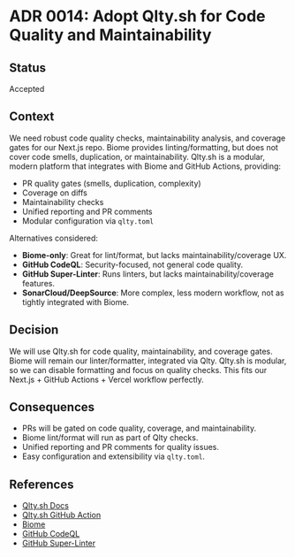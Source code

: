 # ADR 0014: Adopt Qlty.sh for Code Quality and Maintainability

## Status
Accepted

## Context
We need robust code quality checks, maintainability analysis, and coverage gates for our Next.js repo. Biome provides linting/formatting, but does not cover code smells, duplication, or maintainability. Qlty.sh is a modular, modern platform that integrates with Biome and GitHub Actions, providing:
- PR quality gates (smells, duplication, complexity)
- Coverage on diffs
- Maintainability checks
- Unified reporting and PR comments
- Modular configuration via `qlty.toml`

Alternatives considered:
- **Biome-only**: Great for lint/format, but lacks maintainability/coverage UX.
- **GitHub CodeQL**: Security-focused, not general code quality.
- **GitHub Super-Linter**: Runs linters, but lacks maintainability/coverage features.
- **SonarCloud/DeepSource**: More complex, less modern workflow, not as tightly integrated with Biome.

## Decision
We will use Qlty.sh for code quality, maintainability, and coverage gates. Biome will remain our linter/formatter, integrated via Qlty. Qlty.sh is modular, so we can disable formatting and focus on quality checks. This fits our Next.js + GitHub Actions + Vercel workflow perfectly.

## Consequences
- PRs will be gated on code quality, coverage, and maintainability.
- Biome lint/format will run as part of Qlty checks.
- Unified reporting and PR comments for quality issues.
- Easy configuration and extensibility via `qlty.toml`.

## References
- [Qlty.sh Docs](https://docs.qlty.sh)
- [Qlty.sh GitHub Action](https://github.com/qltysh/qlty-action)
- [Biome](https://biomejs.dev)
- [GitHub CodeQL](https://github.com/github/codeql)
- [GitHub Super-Linter](https://github.com/github/super-linter)
